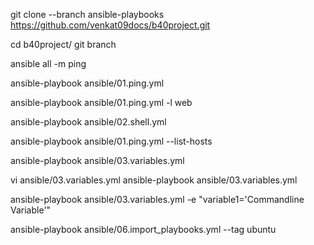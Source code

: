 
git clone --branch ansible-playbooks https://github.com/venkat09docs/b40project.git

cd b40project/
git branch

ansible all -m ping

ansible-playbook ansible/01.ping.yml

ansible-playbook ansible/01.ping.yml -l web

ansible-playbook ansible/02.shell.yml

ansible-playbook ansible/01.ping.yml --list-hosts

ansible-playbook ansible/03.variables.yml

vi ansible/03.variables.yml
ansible-playbook ansible/03.variables.yml

ansible-playbook ansible/03.variables.yml -e "variable1='Commandline Variable'"

ansible-playbook ansible/06.import_playbooks.yml --tag ubuntu
